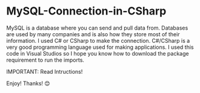 # MySQL-Connection-in-CSharp
MySQL is a database where you can send and pull data from. Databases are used by many companies and is also how they store most of their information.
I used C# or CSharp to make the connection. C#/CSharp is a very good programming language used for making applications. I used this code in Visual Studios so I hope you know how to download the package requirement to run the imports.

IMPORTANT: Read Intructions!

Enjoy! Thanks! 😊
